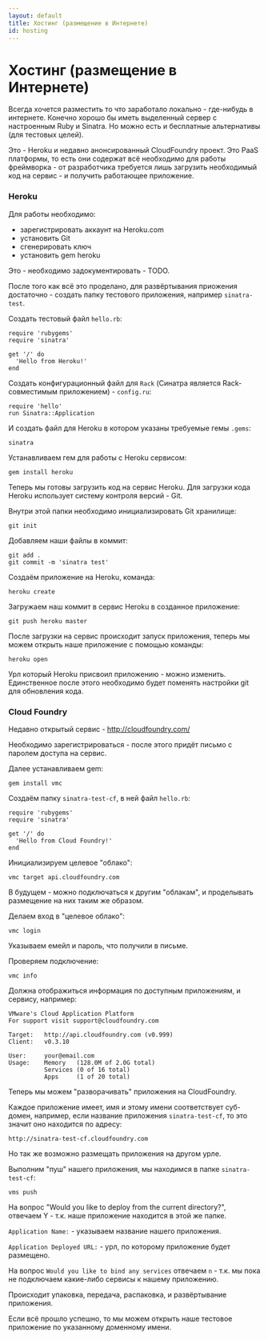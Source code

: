 ```yaml
---
layout: default
title: Хостинг (размещение в Интернете)
id: hosting
---
```


Хостинг (размещение в Интернете)
================================

Всегда хочется разместить то что заработало локально - где-нибудь в интернете.
Конечно хорошо бы иметь выделенный сервер с настроенным Ruby и Sinatra. 
Но можно есть и бесплатные альтернативы (для тестовых целей).

Это - Heroku и недавно анонсированный CloudFoundry проект. Это PaaS платформы,
то есть они содержат всё необходимо для работы фреймворка - от разработчика
требуется лишь загрузить необходимый код на сервис - и получить работающее
приложение.


### Heroku

Для работы необходимо:

 * зарегистрировать аккаунт на Heroku.com
 * установить Git
 * сгенерировать ключ
 * установить gem heroku

Это - необходимо задокументировать - TODO.

После того как всё это проделано, для развёртывания приожения достаточно -
создать папку тестового приложения, например `sinatra-test`.


Создать тестовый файл `hello.rb`:

    require 'rubygems'
    require 'sinatra'
    
    get '/' do
      'Hello from Heroku!'
    end


Создать конфигурационный файл для `Rack` 
(Синатра является Rack-совместимым приложением) - `config.ru`:

    require 'hello'
    run Sinatra::Application

И создать файл для Heroku в котором указаны требуемые гемы `.gems`:

    sinatra


Устанавливаем гем для работы с Heroku сервисом:

    gem install heroku


Теперь мы готовы загрузить код на сервис Heroku. Для загрузки кода Heroku 
использует систему контроля версий - Git.

Внутри этой папки необходимо инициализировать Git хранилище:

    git init

Добавляем наши файлы в коммит:

    git add .
    git commit -m 'sinatra test'


Создаём приложение на Heroku, команда:

    heroku create


Загружаем наш коммит в сервис Heroku в созданное приложение:


    git push heroku master


После загрузки на сервис происходит запуск приложения, теперь мы можем открыть
наше приложение с помощью команды:

    heroku open 


Урл который Heroku присвоил приложению - можно изменить. Единственное после этого необходимо 
будет поменять настройки git для обновления кода.



### Cloud Foundry

Недавно открытый сервис - http://cloudfoundry.com/

Необходимо зарегистрироваться - после этого придёт письмо с паролем 
доступа на сервис.

Далее устанавливаем gem:

    gem install vmc

Создаём папку `sinatra-test-cf`, в ней файл `hello.rb`:


    require 'rubygems'
    require 'sinatra'

    get '/' do
      'Hello from Cloud Foundry!'
    end

Инициализируем целевое "облако":

    vmc target api.cloudfoundry.com

В будущем - можно подключаться к другим "облакам", и проделывать размещение на них 
таким же образом.

Делаем вход в "целевое облако":

    vmc login

Указываем емейл и пароль, что получили в письме.

Проверяем подключение:

    vmc info

Должна отображиться информация по доступным приложениям, и сервису, например:


    VMware's Cloud Application Platform
    For support visit support@cloudfoundry.com

    Target:   http://api.cloudfoundry.com (v0.999)
    Client:   v0.3.10

    User:     your@email.com
    Usage:    Memory   (128.0M of 2.0G total)
              Services (0 of 16 total)
              Apps     (1 of 20 total)


Теперь мы можем "разворачивать" приложения на CloudFoundry.

Каждое приложение имеет, имя и этому имени соответствует суб-домен, например,
если название приложения `sinatra-test-cf`, то это значит оно находится по адресу:

    http://sinatra-test-cf.cloudfoundry.com

Но так же возможно размещать приложения на другом урле.

Выполним "пуш" нашего приложения, мы находимся в папке `sinatra-test-cf`:

    vms push

На вопрос "Would you like to deploy from the current directory?", отвечаем Y - 
т.к. наше приложение находится в этой же папке.

`Application Name:` - указываем название нашего приложения.

`Application Deployed URL:` - урл, по которому приложение будет размещено.

На вопрос `Would you like to bind any services` отвечаем `n` - т.к. мы пока 
не подключаем какие-либо сервисы к нашему приложению.

Происходит упаковка, передача, распаковка, и развёртывание приложения.

Если всё прошло успешно, то мы можем открыть наше тестовое приложение по указанному
доменному имени.


